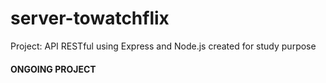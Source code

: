 # server-towatchflix
Project: API RESTful using Express and Node.js created for study purpose

#### ONGOING PROJECT